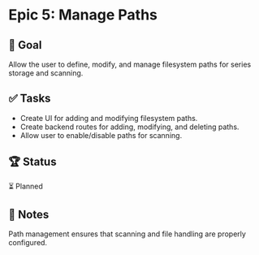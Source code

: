 # Epic 5: Manage Paths

## 🎯 Goal  
Allow the user to define, modify, and manage filesystem paths for series storage and scanning.

## ✅ Tasks  
- Create UI for adding and modifying filesystem paths.  
- Create backend routes for adding, modifying, and deleting paths.  
- Allow user to enable/disable paths for scanning.  

## 🏆 Status  
⏳ Planned  

## 📝 Notes  
Path management ensures that scanning and file handling are properly configured.